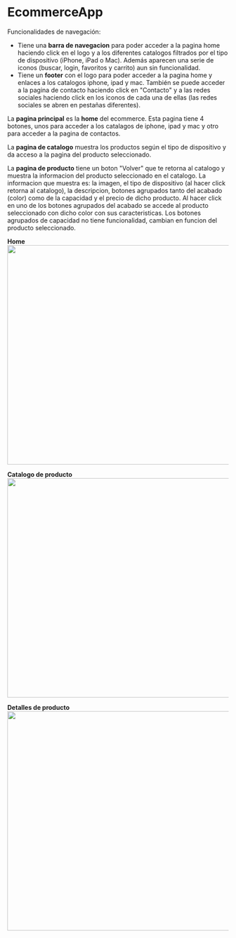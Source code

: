 # EcommerceApp

Funcionalidades de navegación:
* Tiene una <strong>barra de navegacion</strong> para poder acceder a la pagina home haciendo click en el logo y a los diferentes catalogos filtrados por el tipo de dispositivo (iPhone, iPad o Mac). Además aparecen una serie de iconos (buscar, login, favoritos y carrito) aun sin funcionalidad.
* Tiene un <strong>footer</strong> con el logo para poder acceder a la pagina home y enlaces a los catalogos iphone, ipad y mac. También se puede acceder a la pagina de contacto haciendo click en "Contacto" y a las redes sociales haciendo click en los iconos de cada una de ellas (las redes sociales se abren en pestañas diferentes).

La <strong>pagina principal</strong> es la <strong>home</strong> del ecommerce. Esta pagina tiene 4 botones, unos para acceder a los catalagos de iphone, ipad y mac y otro para acceder a la pagina de contactos.

La <strong>pagina de catalogo</strong> muestra los productos según el tipo de dispositivo y da acceso a la pagina del producto seleccionado.

La <strong>pagina de producto</strong> tiene un boton "Volver" que te retorna al catalogo y muestra la informacion del producto seleccionado en el catalogo. 
La informacion que muestra es: la imagen, el tipo de dispositivo (al hacer click retorna al catalogo), la descripcion, botones agrupados tanto del acabado (color) como de la capacidad y el precio de dicho producto.
Al hacer click en uno de los botones agrupados del acabado se accede al producto seleccionado con dicho color con sus caracteristicas. Los botones agrupados de capacidad no tiene funcionalidad, cambian en funcion del producto seleccionado.

<strong>Home</strong>
<img src="https://github.com/Soniatt93/DlloInterfaces/blob/master/Django003_EcommerceApp/Pantallas/Home.gif" width="1000" height="500" />


<strong>Catalogo de producto</strong>
<img src="https://github.com/Soniatt93/DlloInterfaces/blob/master/Django003_EcommerceApp/Pantallas/MacCatalogo.gif" width="1000" height="500" />


<strong>Detalles de producto</strong>
<img src="https://github.com/Soniatt93/DlloInterfaces/blob/master/Django003_EcommerceApp/Pantallas/MacDetalles.gif" width="1000" height="500" />
